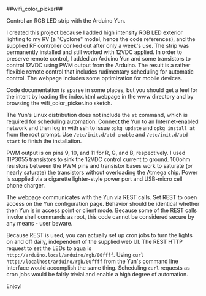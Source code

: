 ##wifi_color_picker##

Control an RGB LED strip with the Arduino Yun.

I created this project because I added high intensity RGB LED exterior lighting to my RV (a "Cyclone" model, hence the code references), and the supplied RF controller conked out after only a week's use.  The strip was permanently installed and still worked with 12VDC applied.  In order to preserve remote control, I added an Arduino Yun and some transistors to control 12VDC using PWM output from the Arduino.  The result is a rather flexible remote control that includes rudimentary scheduling for automatic control.  The webpage includes some optimization for mobile devices.

Code documentation is sparse in some places, but you should get a feel for the intent by loading the index.html webpage in the www directory and by browsing the wifi_color_picker.ino sketch.

The Yun's Linux distribution does not include the `at` command, which is required for scheduling automation.  Connect the Yun to an Internet-enabled network and then log in with ssh to issue `opkg update` and `opkg install at` from the root prompt.  Use `/etc/init.d/atd enable` and `/etc/init.d/atd start` to finish the installation.

PWM output is on pins 9, 10, and 11 for R, G, and B, respectively.  I used TIP3055 transistors to sink the 12VDC control current to ground.  100ohm resistors between the PWM pins and transistor bases work to saturate (or nearly saturate) the transistors without overloading the Atmega chip.  Power is supplied via a cigarette lighter-style power port and USB-micro cell phone charger.

The webpage communicates with the Yun via REST calls.  Set REST to open access on the Yun configuration page.  Behavior should be identical whether then Yun is in access point or client mode.  Because some of the REST calls invoke shell commands as root, this code cannot be considered secure by any means - user beware.

Because REST is used, you can actually set up cron jobs to turn the lights on and off daily, independent of the supplied web UI.  The REST HTTP request to set the LEDs to aqua is `http://arduino.local/arduino/rgb/00ffff`.  Using `curl http://localhost/arduino/rgb/00ffff` from the Yun's command line interface would accomplish the same thing.  Scheduling `curl` requests as cron jobs would be fairly trivial and enable a high degree of automation.

Enjoy!

